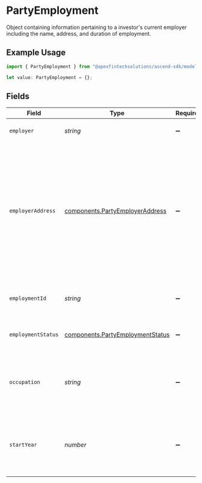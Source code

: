 # PartyEmployment

Object containing information pertaining to a investor's current employer including the name, address, and duration of employment.

## Example Usage

```typescript
import { PartyEmployment } from "@apexfintechsolutions/ascend-sdk/models/components";

let value: PartyEmployment = {};
```

## Fields

| Field                                                                                                                                                                                                                                                                                                     | Type                                                                                                                                                                                                                                                                                                      | Required                                                                                                                                                                                                                                                                                                  | Description                                                                                                                                                                                                                                                                                               | Example                                                                                                                                                                                                                                                                                                   |
| --------------------------------------------------------------------------------------------------------------------------------------------------------------------------------------------------------------------------------------------------------------------------------------------------------- | --------------------------------------------------------------------------------------------------------------------------------------------------------------------------------------------------------------------------------------------------------------------------------------------------------- | --------------------------------------------------------------------------------------------------------------------------------------------------------------------------------------------------------------------------------------------------------------------------------------------------------- | --------------------------------------------------------------------------------------------------------------------------------------------------------------------------------------------------------------------------------------------------------------------------------------------------------- | --------------------------------------------------------------------------------------------------------------------------------------------------------------------------------------------------------------------------------------------------------------------------------------------------------- |
| `employer`                                                                                                                                                                                                                                                                                                | *string*                                                                                                                                                                                                                                                                                                  | :heavy_minus_sign:                                                                                                                                                                                                                                                                                        | The business name of an investor's employer.                                                                                                                                                                                                                                                              | Apex Fintech Solutions                                                                                                                                                                                                                                                                                    |
| `employerAddress`                                                                                                                                                                                                                                                                                         | [components.PartyEmployerAddress](../../models/components/partyemployeraddress.md)                                                                                                                                                                                                                        | :heavy_minus_sign:                                                                                                                                                                                                                                                                                        | The data structure containing attributes describing the location of an investor's employer. If input, the required fields within the `employer_address` object include:<br/> - `administrative_area`<br/> - `region_code` - 2 character CLDR Code<br/> - `postal_code`<br/> - `locality`<br/> - `address_lines` - max 5 lines |                                                                                                                                                                                                                                                                                                           |
| `employmentId`                                                                                                                                                                                                                                                                                            | *string*                                                                                                                                                                                                                                                                                                  | :heavy_minus_sign:                                                                                                                                                                                                                                                                                        | System-generated GUID representing the employment record of a natural person                                                                                                                                                                                                                              | 45b39d95-6650-4952-a5c4-cab1858312f1                                                                                                                                                                                                                                                                      |
| `employmentStatus`                                                                                                                                                                                                                                                                                        | [components.PartyEmploymentStatus](../../models/components/partyemploymentstatus.md)                                                                                                                                                                                                                      | :heavy_minus_sign:                                                                                                                                                                                                                                                                                        | Classifies in what capacity (or if) the underlying natural person holds a job                                                                                                                                                                                                                             | EMPLOYED                                                                                                                                                                                                                                                                                                  |
| `occupation`                                                                                                                                                                                                                                                                                              | *string*                                                                                                                                                                                                                                                                                                  | :heavy_minus_sign:                                                                                                                                                                                                                                                                                        | The nature of work performed at an investor's place of employment. Required if the employment_status is `EMPLOYED` or `SELF_EMPLOYED`.                                                                                                                                                                    | Software Engineer                                                                                                                                                                                                                                                                                         |
| `startYear`                                                                                                                                                                                                                                                                                               | *number*                                                                                                                                                                                                                                                                                                  | :heavy_minus_sign:                                                                                                                                                                                                                                                                                        | The start year of employment related to a person's stated employer Must be from birth year to current year, or 0 to clear start year value                                                                                                                                                                | 2019                                                                                                                                                                                                                                                                                                      |